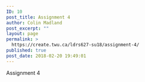 ```yaml
---
ID: 10
post_title: Assignment 4
author: Colin Madland
post_excerpt: ""
layout: page
permalink: >
  https://create.twu.ca/ldrs627-su18/assignment-4/
published: true
post_date: 2018-02-20 19:49:01
---
```

Assignment 4